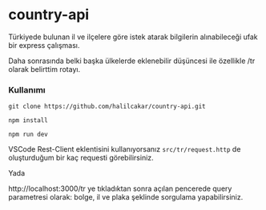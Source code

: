 # country-api

Türkiyede bulunan il ve ilçelere göre istek atarak bilgilerin alınabileceği ufak bir express çalışması.

Daha sonrasında belki başka ülkelerde eklenebilir düşüncesi ile özellikle /tr
olarak belirttim rotayı.

### Kullanımı

`git clone https://github.com/halilcakar/country-api.git`

`npm install`

`npm run dev`

VSCode Rest-Client eklentisini kullanıyorsanız `src/tr/request.http` de oluşturduğum bir kaç requesti görebilirsiniz.

Yada 

http://localhost:3000/tr ye tıkladıktan sonra açılan pencerede query parametresi olarak: bolge, il ve plaka şeklinde sorgulama yapabilirsiniz.